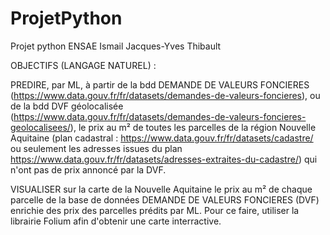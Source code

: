 # ProjetPython
Projet python ENSAE Ismail Jacques-Yves Thibault

OBJECTIFS (LANGAGE NATUREL) :

PREDIRE, par ML, à partir de la bdd DEMANDE DE VALEURS FONCIERES (https://www.data.gouv.fr/fr/datasets/demandes-de-valeurs-foncieres),
ou de la bdd DVF géolocalisée (https://www.data.gouv.fr/fr/datasets/demandes-de-valeurs-foncieres-geolocalisees/),
le prix au m² de toutes les parcelles de la région Nouvelle Aquitaine (plan cadastral : https://www.data.gouv.fr/fr/datasets/cadastre/ ou seulement les adresses issues du plan https://www.data.gouv.fr/fr/datasets/adresses-extraites-du-cadastre/) qui n'ont pas de prix annoncé par la DVF.

VISUALISER sur la carte de la Nouvelle Aquitaine le prix au m² de chaque parcelle de la base de données DEMANDE DE VALEURS FONCIERES (DVF) enrichie des prix des parcelles prédits par ML.
Pour ce faire, utiliser la librairie Folium afin d'obtenir une carte interractive.
